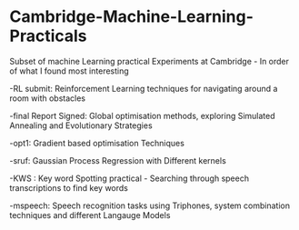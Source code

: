# Cambridge-Machine-Learning-Practicals
Subset of machine Learning practical Experiments at Cambridge - In order of what I found most interesting

  -RL submit:  Reinforcement Learning techniques for navigating around a room with obstacles
  
  -final Report Signed: Global optimisation methods, exploring Simulated Annealing and Evolutionary Strategies
  
  -opt1: Gradient based optimisation Techniques
  
  -sruf: Gaussian Process Regression with Different kernels
  
  -KWS : Key word Spotting practical - Searching through speech transcriptions  to find key words
  
  -mspeech: Speech recognition tasks using Triphones, system combination techniques and different Langauge Models
  
